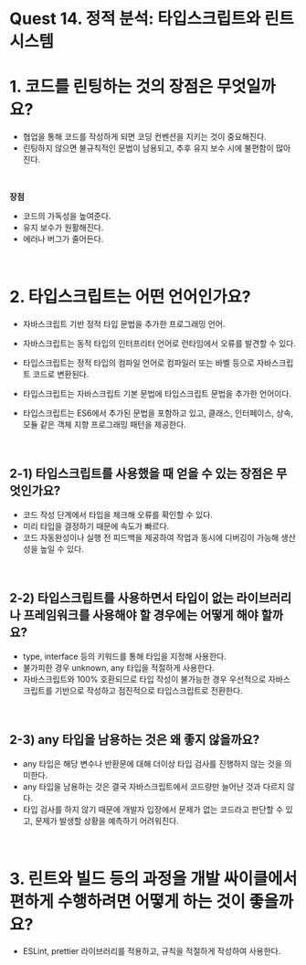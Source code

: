 # Quest 14. 정적 분석: 타입스크립트와 린트 시스템

# 1. 코드를 린팅하는 것의 장점은 무엇일까요?

- 협업을 통해 코드를 작성하게 되면 코딩 컨벤션을 지키는 것이 중요해진다.
- 린팅하지 않으면 불규칙적인 문법이 남용되고, 추후 유지 보수 시에 불편함이 많아진다.

<br />

**장점**

- 코드의 가독성을 높여준다.
- 유지 보수가 원활해진다.
- 에러나 버그가 줄어든다.

<br />

# 2. 타입스크립트는 어떤 언어인가요?

- 자바스크립트 기반 정적 타입 문법을 추가한 프로그래밍 언어.
- 자바스크립트는 동적 타입의 인터프리터 언어로 런타임에서 오류를 발견할 수 있다.
- 타입스크립트는 정적 타입의 컴파일 언어로 컴파일러 또는 바벨 등으로 자바스크립트 코드로 변환된다.
    
    
- 타입스크립트는 자바스크립트 기본 문법에 타입스크립트 문법을 추가한 언어이다.
- 타입스크립트는 ES6에서 추가된 문법을 포함하고 있고, 클래스, 인터페이스, 상속, 모듈 같은 객체 지향 프로그래밍 패턴을 제공한다.

<br />

## 2-1) 타입스크립트를 사용했을 때 얻을 수 있는 장점은 무엇인가요?

- 코드 작성 단계에서 타입을 체크해 오류를 확인할 수 있다.
- 미리 타입을 결정하기 때문에 속도가 빠르다.
- 코드 자동완성이나 실행 전 피드백을 제공하여 작업과 동시에 디버깅이 가능해 생산성을 높일 수 있다.

<br />

## 2-2) 타입스크립트를 사용하면서 타입이 없는 라이브러리나 프레임워크를 사용해야 할 경우에는 어떻게 해야 할까요?

- type, interface 등의 키워드를 통해 타입을 지정해 사용한다.
- 불가피한 경우 unknown, any 타입을 적절하게 사용한다.
- 자바스크립트와 100% 호환되므로 타입 작성이 불가능한 경우 우선적으로 자바스크립트를 기반으로 작성하고 점진적으로 타입스크립트로 전환한다.

<br />

## 2-3) any 타입을 남용하는 것은 왜 좋지 않을까요?

- any 타입은 해당 변수나 반환문에 대해 더이상 타입 검사를 진행하지 않는 것을 의미한다.
- any 타입을 남용하는 것은 결국 자바스크립트에서 코드량만 늘어난 것과 다르지 않다.
- 타입 검사를 하지 않기 때문에 개발자 입장에서 문제가 없는 코드라고 판단할 수 있고, 문제가 발생할 상황을 예측하기 어려워진다.

<br />

# 3. 린트와 빌드 등의 과정을 개발 싸이클에서 편하게 수행하려면 어떻게 하는 것이 좋을까요?

- ESLint, prettier 라이브러리를 적용하고, 규칙을 적절하게 작성하여 사용한다.
